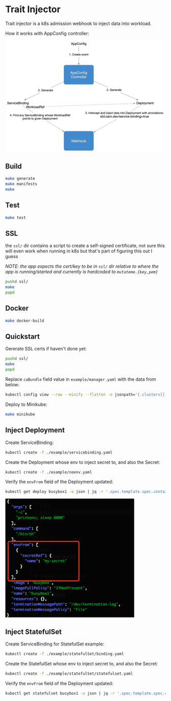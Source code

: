 # Trait Injector

Trait injector is a k8s admission webhook to inject data into workload.

How it works with AppConfig controller:

![alt text](./doc/img/appconfig-interact.jpg)

## Build

```bash
make generate
make manifests
make
```

## Test

```bash
make test
```

## SSL

the `ssl/` dir contains a script to create a self-signed certificate, not sure this will even work when running in k8s but that's part of figuring this out I guess

_NOTE: the app expects the cert/key to be in `ssl/` dir relative to where the app is running/started and currently is hardcoded to `mutateme.{key,pem}`_

```bash
pushd ssl/
make
popd
```

## Docker

```bash
make docker-build
```

## Quickstart

Gererate SSL certs if haven't done yet:

```bash
pushd ssl/
make
popd
```

Replace `caBundle` field value in `example/manager.yaml` with the data from below:

```bash
kubectl config view --raw --minify --flatten -o jsonpath='{.clusters[].cluster.certificate-authority-data}'
```

Deploy to Minikube:

```bash
make minikube
```


## Inject Deployment

Create ServiceBinding:

```bash
kubectl create -f ./example/servicebinding.yaml
```

Create the Deployment whose env to inject secret to, and also the Secret:
```bash
kubectl create -f ./example/noenv.yaml
```

Verify the `envFrom` field of the Deployment updated:

```bash
kubectl get deploy busybox1 -o json | jq -r '.spec.template.spec.containers[0]'
```

![alt text](./doc/img/envFrom.png)

## Inject StatefulSet

Create ServiceBinding for StatefulSet example:

```bash
kubectl create -f ./example/statefulSet/binding.yaml
```

Create the StatefulSet whose env to inject secret to, and also the Secret:
```bash
kubectl create -f ./example/statefulSet/statefulset.yaml
```

Verify the `envFrom` field of the Deployment updated:

```bash
kubectl get statefulset busybox1 -o json | jq -r '.spec.template.spec.containers[0]'
```